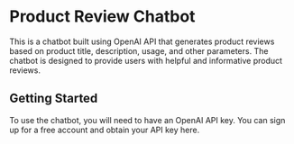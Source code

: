 # Product Review Chatbot
This is a chatbot built using OpenAI API that generates product reviews based on product title, description, usage, and other parameters. The chatbot is designed to provide users with helpful and informative product reviews.

## Getting Started
To use the chatbot, you will need to have an OpenAI API key. You can sign up for a free account and obtain your API key here.